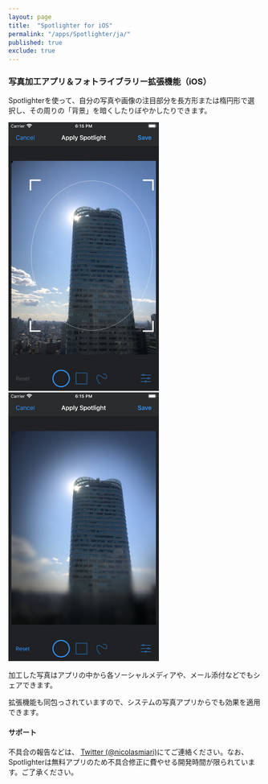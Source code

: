 ```yaml
---
layout: page
title:  "Spotlighter for iOS"
permalink: "/apps/Spotlighter/ja/"
published: true
exclude: true
---
```


### 写真加工アプリ＆フォトライブラリー拡張機能（iOS）

Spotlighterを使って、自分の写真や画像の注目部分を長方形または楕円形で選択し、その周りの「背景」を暗くしたりぼやかしたりできます。

<img src="/assets/images/spotlighter/1@2x.png" width="300pt" height="534pt">
<img src="/assets/images/spotlighter/2@2x.png" width="300pt" height="534pt">

加工した写真はアプリの中から各ソーシャルメディアや、メール添付などでもシェアできます。

拡張機能も同包っされていますので、システムの写真アプリからでも効果を適用できます。

#### サポート
不具合の報告などは、 [Twitter (@nicolasmiari)](https://twitter.com/nicolasmiari)にてご連絡ください。なお、Spotlighterは無料アプリのため不具合修正に費やせる開発時間が限られています。ご了承ください。
